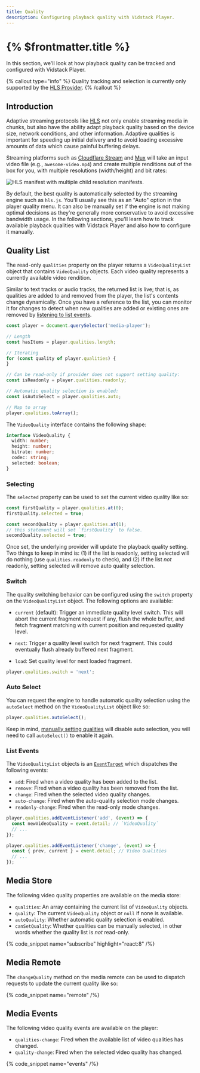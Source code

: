 ```yaml
---
title: Quality
description: Configuring playback quality with Vidstack Player.
---
```


# {% $frontmatter.title %}

In this section, we'll look at how playback quality can be tracked and configured with Vidstack
Player.

{% callout type="info" %}
Quality tracking and selection is currently only supported by the
[HLS Provider](/docs/react/player/providers/hls).
{% /callout %}

## Introduction

Adaptive streaming protocols like [HLS](https://en.wikipedia.org/wiki/HTTP_Live_Streaming) not only
enable streaming media in chunks, but also have the ability adapt playback quality based on the
device size, network conditions, and other information. Adaptive qualities is important for speeding
up initial delivery and to avoid loading excessive amounts of data which cause painful buffering
delays.

Streaming platforms such as [Cloudflare Stream](https://www.cloudflare.com/products/cloudflare-stream)
and [Mux](https://www.mux.com) will take an input video file (e.g., `awesome-video.mp4`) and create
multiple renditions out of the box for you, with multiple resolutions (width/height) and bit
rates:

![HLS manifest with multiple child resolution manifests.]($lib/img/hls-manifest.png)

By default, the best quality is automatically selected by the streaming engine such as `hls.js`.
You'll usually see this as an "Auto" option in the player quality menu. It can also be manually
set if the engine is not making optimal decisions as they're generally more conservative to
avoid excessive bandwidth usage. In the following sections, you'll learn how to track available
playback qualities with Vidstack Player and also how to configure it manually.

## Quality List

The read-only `qualities` property on the player returns a `VideoQualityList` object that contains
`VideoQuality` objects. Each video quality represents a currently available video rendition.

Similar to text tracks or audio tracks, the returned list is live; that is, as qualities are added
to and removed from the player, the list's contents change dynamically. Once you have a reference
to the list, you can monitor it for changes to detect when new qualities are added or existing
ones are removed by [listening to list events](#events).

```ts
const player = document.querySelector('media-player');

// Length
const hasItems = player.qualities.length;

// Iterating
for (const quality of player.qualities) {
}

// Can be read-only if provider does not support setting quality:
const isReadonly = player.qualities.readonly;

// Automatic quality selection is enabled:
const isAutoSelect = player.qualities.auto;

// Map to array
player.qualities.toArray();
```

The `VideoQuality` interface contains the following shape:

```ts
interface VideoQuality {
  width: number;
  height: number;
  bitrate: number;
  codec: string;
  selected: boolean;
}
```

### Selecting

The `selected` property can be used to set the current video quality like so:

```ts
const firstQuality = player.qualities.at(0);
firstQuality.selected = true;

const secondQuality = player.qualities.at(1);
// this statement will set `firstQuality` to false.
secondQuality.selected = true;
```

Once set, the underlying provider will update the playback quality setting. Two things to keep
in mind is: (1) if the list is readonly, setting selected will do nothing (use
`qualities.readonly` to check), and (2) if the list _not_ readonly, setting selected will
remove auto quality selection.

### Switch

The quality switching behavior can be configured using the `switch` property on the
`VideoQualityList` object. The following options are available:

- `current` (default): Trigger an immediate quality level switch. This will abort the current
  fragment request if any, flush the whole buffer, and fetch fragment matching with current position
  and requested quality level.

- `next`: Trigger a quality level switch for next fragment. This could eventually flush
  already buffered next fragment.

- `load`: Set quality level for next loaded fragment.

```ts
player.qualities.switch = 'next';
```

### Auto Select

You can request the engine to handle automatic quality selection using the `autoSelect`
method on the `VideoQualityList` object like so:

```ts
player.qualities.autoSelect();
```

Keep in mind, [manually setting qualities](#selecting) will disable auto selection, you will
need to call `autoSelect()` to enable it again.

### List Events

The `VideoQualityList` objects is an [`EventTarget`](https://developer.mozilla.org/en-US/docs/Web/API/EventTarget)
which dispatches the following events:

- `add`: Fired when a video quality has been added to the list.
- `remove`: Fired when a video quality has been removed from the list.
- `change`: Fired when the selected video quality changes.
- `auto-change`: Fired when the auto-quality selection mode changes.
- `readonly-change`: Fired when the read-only mode changes.

```ts
player.qualities.addEventListener('add', (event) => {
  const newVideoQuality = event.detail; // `VideoQuality`
  // ...
});

player.qualities.addEventListener('change', (event) => {
  const { prev, current } = event.detail; // Video Qualities
  // ...
});
```

## Media Store

The following video quality properties are available on the media store:

- `qualities`: An array containing the current list of `VideoQuality` objects.
- `quality`: The current `VideoQuality` object or `null` if none is available.
- `autoQuality`: Whether automatic quality selection is enabled.
- `canSetQuality`: Whether qualities can be manually selected, in other words whether the quality
  list is _not_ read-only.

{% code_snippet name="subscribe" highlight="react:8" /%}

## Media Remote

The `changeQuality` method on the media remote can be used to dispatch requests to update
the current quality like so:

{% code_snippet name="remote" /%}

## Media Events

The following video quality events are available on the player:

- `qualities-change`: Fired when the available list of video qualities has changed.
- `quality-change`: Fired when the selected video quality has changed.

{% code_snippet name="events" /%}

